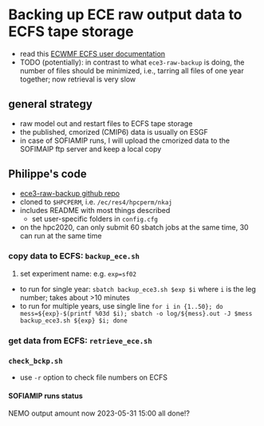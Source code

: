 # Backing up ECE raw output data to ECFS tape storage
- read this [ECWMF ECFS user documentation](https://confluence.ecmwf.int/display/UDOC/ECFS+user+documentation)
- TODO (potentially): in contrast to what `ece3-raw-backup` is doing, the number of files should be minimized, i.e., tarring all files of one year together; now retrieval is very slow

## general strategy
- raw model out and restart files to ECFS tape storage
- the published, cmorized (CMIP6) data is usually on ESGF
- in case of SOFIAMIP runs, I will upload the cmorized data to the SOFIMAIP ftp server and keep a local copy

## Philippe's code 
- [ece3-raw-backup github repo](https://github.com/plesager/ece3-raw-backup)
- cloned to `$HPCPERM`, i.e. `/ec/res4/hpcperm/nkaj`
- includes README with most things described
	- set user-specific folders in `config.cfg`
- on the hpc2020, can only submit 60 sbatch jobs at the same time, 30 can run at the same time

### copy data to ECFS: `backup_ece.sh`
1. set experiment name: e.g. `exp=sf02`
- to run for single year: `sbatch backup_ece3.sh $exp $i` where `i` is the leg number; takes about >10 minutes
- to run for multiple years, use single line
  ```for i in {1..50}; do mess=${exp}-$(printf %03d $i); sbatch -o log/${mess}.out -J $mess backup_ece3.sh ${exp} $i; done```

### get data from ECFS: `retrieve_ece.sh`


### `check_bckp.sh`
- use `-r` option to check file numbers on ECFS


#### SOFIAMIP runs status
NEMO output amount now 2023-05-31 15:00 all done!?
